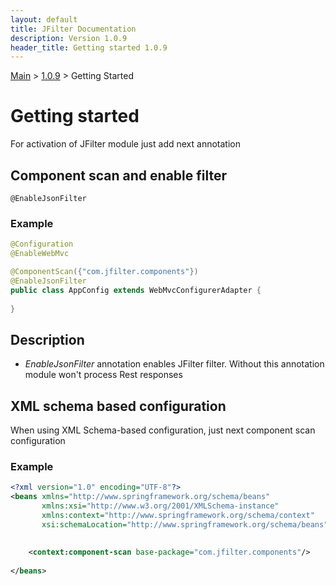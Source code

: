```yaml
---
layout: default
title: JFilter Documentation
description: Version 1.0.9
header_title: Getting started 1.0.9
---
```


[Main](../../index.MD) > [1.0.9](../index.MD) > Getting Started

# Getting started
For activation of JFilter module just add next annotation

## Component scan and enable filter
```text
@EnableJsonFilter
```

### Example 
```java
@Configuration
@EnableWebMvc

@ComponentScan({"com.jfilter.components"})
@EnableJsonFilter
public class AppConfig extends WebMvcConfigurerAdapter {
    
}
```

## Description
* *EnableJsonFilter* annotation enables JFilter filter. Without this annotation module won't process Rest responses 

## XML schema based configuration
When using XML Schema-based configuration, just next component scan configuration

### Example
```xml
<?xml version="1.0" encoding="UTF-8"?>
<beans xmlns="http://www.springframework.org/schema/beans"
       xmlns:xsi="http://www.w3.org/2001/XMLSchema-instance"
       xmlns:context="http://www.springframework.org/schema/context"
       xsi:schemaLocation="http://www.springframework.org/schema/beans">
       
       
    <context:component-scan base-package="com.jfilter.components"/>
    
</beans>
```